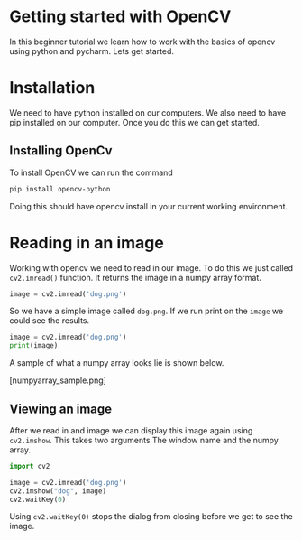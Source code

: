 # Getting started with OpenCV 

In this beginner tutorial we learn how to work with the basics
of opencv using python and pycharm. Lets get started.

# Installation

We need to have python installed on our computers. We also need to have pip installed
on our computer.  Once you do this we can get started.

## Installing OpenCv

To install OpenCV we can run the command

```bash
pip install opencv-python
```

Doing this should have opencv install in your current working environment.

# Reading in an image

Working with opencv we need to read in our image. To do this we just called `cv2.imread()` function.
It returns the image in a numpy array format.

```python
image = cv2.imread('dog.png')
```

So we have a simple image called `dog.png`. If we run print on the `image` we could see the results.

```python
image = cv2.imread('dog.png')
print(image)
```

A sample of what a numpy array looks lie is shown below.

[numpyarray_sample.png]

## Viewing an image

After we read in and image we can display this image again using `cv2.imshow`. This takes two arguments
The window name and the numpy array.

```python
import cv2

image = cv2.imread('dog.png')
cv2.imshow("dog", image)
cv2.waitKey(0)
```

Using `cv2.waitKey(0)` stops the dialog from closing before we get to see the image.